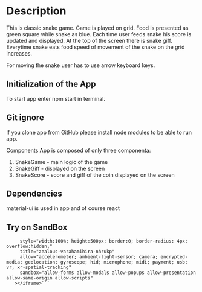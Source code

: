 # Description

This is classic snake game. Game is played on grid. Food is presented as green square while snake as blue.
Each time user feeds snake his score is updated and displayed. At the top of the screen there is snake giff. Everytime snake eats food speed of movement of the snake on the grid increases.

For moving the snake user has to use arrow keyboard keys. 

## Initialization of the App
To start app enter npm start in terminal.

## Git ignore
If you clone app from GitHub please install node modules to be able to run app.

Components
App is composed of only three componenta:
1. SnakeGame - main logic of the game
2. SnakeGiff - displayed on the screen
3. SnakeScore - score and giff of the coin displayed on the screen

## Dependencies
material-ui is used in app and of course react

## Try on SandBox

```<iframe src="https://codesandbox.io/embed/zealous-varahamihira-nhrukp?fontsize=14&hidenavigation=1&theme=dark"
     style="width:100%; height:500px; border:0; border-radius: 4px; overflow:hidden;"
     title="zealous-varahamihira-nhrukp"
     allow="accelerometer; ambient-light-sensor; camera; encrypted-media; geolocation; gyroscope; hid; microphone; midi; payment; usb; vr; xr-spatial-tracking"
     sandbox="allow-forms allow-modals allow-popups allow-presentation allow-same-origin allow-scripts"
   ></iframe>```
